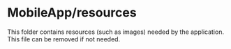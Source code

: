 # MobileApp/resources

This folder contains resources (such as images) needed by the application. This file can
be removed if not needed.
